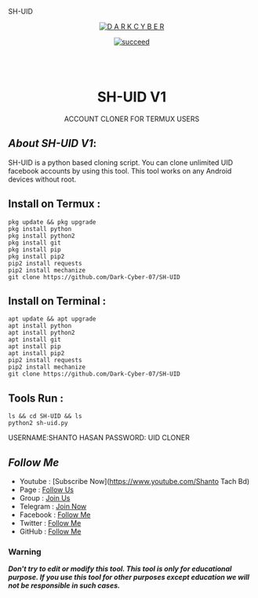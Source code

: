 SH-UID
<p align="center">
<a href="https://github.com/Dark-Cyber-07"><img title="D A R K C Y B E R " src="https://github-readme-stats.vercel.app/api?username=SHANTO&show_icons=true&include_all_commits=true&theme=chartreuse-dark&cache_seconds=3200"></a>
</p>


<p align="center">
<a href="#"><img title="succeed" src="https://img.shields.io/badge/deobfuscating-succeed-green?colorB=%23017e40&style=for-the-badge"></a>
</p>
<br/><br/>

<h1 align="center">SH-UID V1</h1>
<p align="center">      ACCOUNT CLONER FOR TERMUX USERS</p>

## ***About SH-UID V1***:

SH-UID is a python based cloning script. You can clone unlimited UID facebook accounts by using this tool. This tool works on any Android devices without root.

## Install on Termux :
```
pkg update && pkg upgrade
pkg install python
pkg install python2
pkg install git
pkg install pip
pkg install pip2
pip2 install requests
pip2 install mechanize
git clone https://github.com/Dark-Cyber-07/SH-UID
```
## Install on Terminal :
```
apt update && apt upgrade
apt install python
apt install python2
apt install git
apt install pip
apt install pip2
pip2 install requests
pip2 install mechanize
git clone https://github.com/Dark-Cyber-07/SH-UID
```

## Tools Run :
```
ls && cd SH-UID && ls
python2 sh-uid.py
```
USERNAME:SHANTO HASAN
PASSWORD: UID CLONER



## ***Follow Me***

* Youtube : [Subscribe Now](https://www.youtube.com/Shanto Tach Bd)
* Page : [Follow Us](https://www.facebook.com/profile.php?id=100069894818463)
* Group : [Join Us](https://facebook.com/groups/407434110583145/)
* Telegram : [Join Now](https://t.me/Shanto117k)
* Facebook  : [Follow Me](https://www.facebook.com/Shanto.vau404)
* Twitter : [Follow Me](https://www.twitter.com/***)
* GitHub : [Follow Me](https://github.com/Dark-Cyber-07/BD-06)

### Warning

***Don't try to edit or modify this tool. This tool is only for educational purpose. If you use this tool for other purposes except education we will not be responsible in such cases.***
